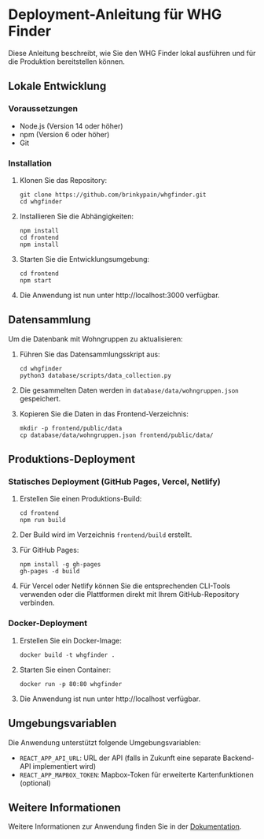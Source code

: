 # Deployment-Anleitung für WHG Finder

Diese Anleitung beschreibt, wie Sie den WHG Finder lokal ausführen und für die Produktion bereitstellen können.

## Lokale Entwicklung

### Voraussetzungen

- Node.js (Version 14 oder höher)
- npm (Version 6 oder höher)
- Git

### Installation

1. Klonen Sie das Repository:
   ```
   git clone https://github.com/brinkypain/whgfinder.git
   cd whgfinder
   ```

2. Installieren Sie die Abhängigkeiten:
   ```
   npm install
   cd frontend
   npm install
   ```

3. Starten Sie die Entwicklungsumgebung:
   ```
   cd frontend
   npm start
   ```

4. Die Anwendung ist nun unter http://localhost:3000 verfügbar.

## Datensammlung

Um die Datenbank mit Wohngruppen zu aktualisieren:

1. Führen Sie das Datensammlungsskript aus:
   ```
   cd whgfinder
   python3 database/scripts/data_collection.py
   ```

2. Die gesammelten Daten werden in `database/data/wohngruppen.json` gespeichert.

3. Kopieren Sie die Daten in das Frontend-Verzeichnis:
   ```
   mkdir -p frontend/public/data
   cp database/data/wohngruppen.json frontend/public/data/
   ```

## Produktions-Deployment

### Statisches Deployment (GitHub Pages, Vercel, Netlify)

1. Erstellen Sie einen Produktions-Build:
   ```
   cd frontend
   npm run build
   ```

2. Der Build wird im Verzeichnis `frontend/build` erstellt.

3. Für GitHub Pages:
   ```
   npm install -g gh-pages
   gh-pages -d build
   ```

4. Für Vercel oder Netlify können Sie die entsprechenden CLI-Tools verwenden oder die Plattformen direkt mit Ihrem GitHub-Repository verbinden.

### Docker-Deployment

1. Erstellen Sie ein Docker-Image:
   ```
   docker build -t whgfinder .
   ```

2. Starten Sie einen Container:
   ```
   docker run -p 80:80 whgfinder
   ```

3. Die Anwendung ist nun unter http://localhost verfügbar.

## Umgebungsvariablen

Die Anwendung unterstützt folgende Umgebungsvariablen:

- `REACT_APP_API_URL`: URL der API (falls in Zukunft eine separate Backend-API implementiert wird)
- `REACT_APP_MAPBOX_TOKEN`: Mapbox-Token für erweiterte Kartenfunktionen (optional)

## Weitere Informationen

Weitere Informationen zur Anwendung finden Sie in der [Dokumentation](./docs/DEVELOPMENT.md).
